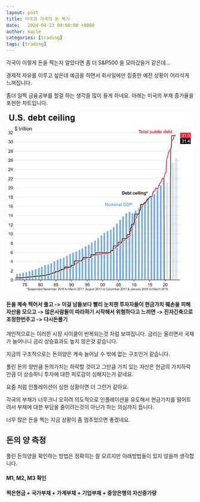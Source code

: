 ```yaml
---
layout: post
title: 미국과 가국의 돈 찍기 
date:   2024-04-23 09:00:00 +0000
author: macle
categories: [trading]
tags: [trading]
---
```


각국이 이렇게 돈을 찍는지 알았다면 좀 더 S&P500 을 모아갔을거 같은데...

경제적 자유를 이루고 싶은데 예금을 하면서 회사일에만 집중한 예전 상황이 어리석게 느껴집니다.

좀더 일찍 금융공부를 할걸 하는 생각을 많이 들게 하네요. 아래는 미국의 부채 증가율을 포현한 차트입니다.

![미국의정부부채 증가](https://raw.githubusercontent.com/runonio/runon.io/master/assets/images/blog/usa-money-chart2023.png)


#### 돈을 꼐속 찍어서 풀고 -> 이걸 남들보다 빨리 눈치챈 투자자들이 현금가치 훼손을 피해 자산을 모으고 -> 많은사람들이 따라하기 시작해서 위험하다고 느끼면 -> 진자긴축으로 조정한번주고 -> 다시돈풀기

개인적으로는 이러한 시장 사이클이 반복되는것 처럼 보여집니다. 금리는 올리면서 국채가 늘어나니 금리 상승효과도 높지 않은것 같습니다. 

지금의 구조적으로는 돈의양은 계속 늘어날 수 밖에 없는 구조인거 같습니다.

풀린 돈의 양만큼 돈의가치는 하락할 것이고 그만큼 가치 있는 자산은 현금의 가치하락만큼 더 상승하니 투자에 대한 피로감이 심해지는거 같네요.

요즘 처럼 인플레이션이 심한 상황이면 더 그런거 같아요.

각국의 부채가 너무크니 오히려 의도적으로 인플레이션을 유도해서 현금가치를 떨어트려서 부채에 대한 부담을 줄이려는것이 아닌가 하는 의심까지 듭니다.

너무 많은 돈을 찍는 지금 상황이 좀 멈추었으면 좋겠네요.

## 돈의 양 측정

풀린 돈의양을 확인하는 방법은 정확히는 잘 모르지만 아래방법들이 있지 않을까 생각합니다. 

#### M1, M2, M3 확인

#### 찍은현금 + 국가부채 + 가계부채 + 기업부채 + 중앙은행의 자산증가량 

